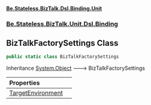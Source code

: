 #### [Be.Stateless.BizTalk.Dsl.Binding.Unit](README.md 'README')
### [Be.Stateless.BizTalk.Unit.Dsl.Binding](Be.Stateless.BizTalk.Unit.Dsl.Binding.md 'Be.Stateless.BizTalk.Unit.Dsl.Binding')

## BizTalkFactorySettings Class

```csharp
public static class BizTalkFactorySettings
```

Inheritance [System.Object](https://docs.microsoft.com/en-us/dotnet/api/System.Object 'System.Object') &#129106; BizTalkFactorySettings

| Properties | |
| :--- | :--- |
| [TargetEnvironment](BizTalkFactorySettings.TargetEnvironment.md 'Be.Stateless.BizTalk.Unit.Dsl.Binding.BizTalkFactorySettings.TargetEnvironment') | |
